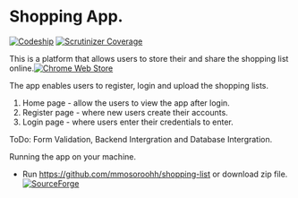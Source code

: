 # Shopping App.
[![Codeship](https://img.shields.io/codeship/d6c1ddd0-16a3-0132-5f85-2e35c05e22b1.svg)]() [![Scrutinizer Coverage](https://img.shields.io/scrutinizer/coverage/g/filp/whoops.svg)]()

This is a platform that allows users to store their and share the shopping list online.[![Chrome Web Store](https://img.shields.io/chrome-web-store/v/nimelepbpejjlbmoobocpfnjhihnpked.svg)]()


The app enables users to register, login and upload the shopping lists.

 1. Home page - allow the users to view the app after login.
 2. Register page - where new users create their accounts.
 3. Login page - where users enter their credentials to enter.
 
ToDo: Form Validation, Backend Intergration and Database Intergration.

Running the app on your machine.
 - Run https://github.com/mmosoroohh/shopping-list or download zip file.  [![SourceForge](https://img.shields.io/sourceforge/dd/sevenzip.svg)]()
